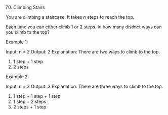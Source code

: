 70. Climbing Stairs

You are climbing a staircase. It takes n steps to reach the top.

Each time you can either climb 1 or 2 steps. In how many distinct ways can you climb to the top?

Example 1:

Input: n = 2
Output: 2
Explanation: There are two ways to climb to the top.

1. 1 step + 1 step
2. 2 steps

Example 2:

Input: n = 3
Output: 3
Explanation: There are three ways to climb to the top.

1. 1 step + 1 step + 1 step
2. 1 step + 2 steps
3. 2 steps + 1 step
